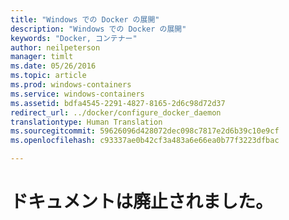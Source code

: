 ```yaml
---
title: "Windows での Docker の展開"
description: "Windows での Docker の展開"
keywords: "Docker, コンテナー"
author: neilpeterson
manager: timlt
ms.date: 05/26/2016
ms.topic: article
ms.prod: windows-containers
ms.service: windows-containers
ms.assetid: bdfa4545-2291-4827-8165-2d6c98d72d37
redirect_url: ../docker/configure_docker_daemon
translationtype: Human Translation
ms.sourcegitcommit: 59626096d428072dec098c7817e2d6b39c10e9cf
ms.openlocfilehash: c93337ae0b42cf3a483a6e66ea0b77f3223dfbac

---
```


# ドキュメントは廃止されました。



<!--HONumber=Sep16_HO2-->


